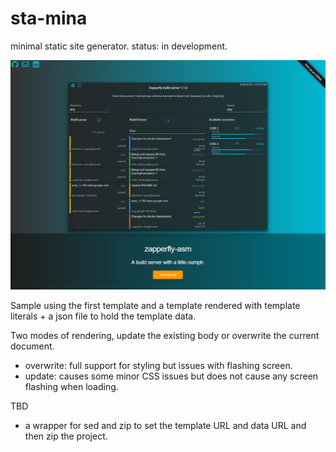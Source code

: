 # sta-mina
minimal static site generator. status: in development.

![preview](https://raw.githubusercontent.com/codingchili/sta-mina/master/preview.webp "Current snapshot version")

Sample using the first template and a template rendered with template literals + a json file to hold the template data.

Two modes of rendering, update the existing body or overwrite the current document.

- overwrite: full support for styling but issues with flashing screen.
- update: causes some minor CSS issues but does not cause any screen flashing when loading.


TBD
- a wrapper for sed and zip to set the template URL and data URL and then zip the project.
